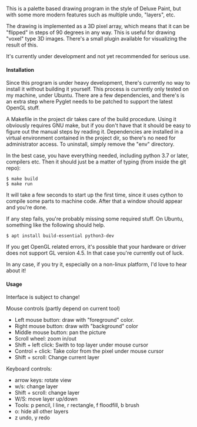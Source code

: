 This is a palette based drawing program in the style of Deluxe Paint, but with some more modern features such as multiple undo, "layers", etc.

The drawing is implemented as a 3D pixel array, which means that it can be "flipped" in steps of 90 degrees in any way. This is useful for drawing "voxel" type 3D images. There's a small plugin available for visualizing the result of this.

It's currently under development and not yet recommended for serious use.


#### Installation ####

Since this program is under heavy development, there's currently no way to install it without building it yourself. This process is currently only tested on my machine, under Ubuntu. There are a few dependencies, and there's is an extra step where Pyglet needs to be patched to support the latest OpenGL stuff.

A Makefile in the project dir takes care of the build procedure. Using it obviously requires GNU make, but if you don't have that it should be easy to figure out the manual steps by reading it. Dependencies are installed in a virtual environment contained in the project dir, so there's no need for administrator access. To uninstall, simply remove the "env" directory.

In the best case, you have everything needed, including python 3.7 or later, compilers etc. Then it should just be a matter of typing (from inside the git repo):

    $ make build
    $ make run
    
It will take a few seconds to start up the first time, since it uses cython to compile some parts to machine code. After that a window should appear and you're done.

If any step fails, you're probably missing some required stuff. On Ubuntu, something like the following should help.
    
    $ apt install build-essential python3-dev
    
If you get OpenGL related errors, it's possible that your hardware or driver does not support GL version 4.5. In that case you're currently out of luck.

In any case, if you try it, especially on a non-linux platform, I'd love to hear about it!


#### Usage ####

Interface is subject to change!

Mouse controls (partly depend on current tool)

- Left mouse button: draw with "foreground" color.
- Right mouse button: draw with "background" color
- Middle mouse button: pan the picture
- Scroll wheel: zoom in/out
- Shift + left click: Swith to top layer under mouse cursor
- Control + click: Take color from the pixel under mouse cursor
- Shift + scroll: Change current layer

Keyboard controls:

- arrow keys: rotate view
- w/s: change layer
- Shift + scroll: change layer
- W/S: move layer up/down
- Tools: p pencil, l line, r rectangle, f floodfill, b brush 
- o: hide all other layers
- z undo, y redo

